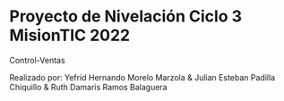 # Proyecto de Nivelación Ciclo 3 MisionTIC 2022 

Control-Ventas

Realizado por:
Yefrid Hernando Morelo Marzola
&
Julian Esteban Padilla Chiquillo
&
Ruth Damaris Ramos Balaguera

